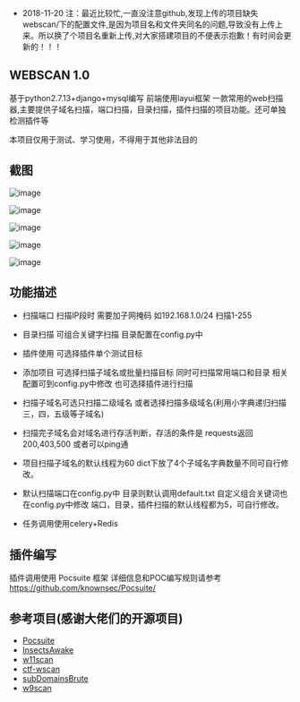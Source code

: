 - 2018-11-20 注：最近比较忙,一直没注意github,发现上传的项目缺失webscan/下的配置文件,是因为项目名和文件夹同名的问题,导致没有上传上来。所以换了个项目名重新上传,对大家搭建项目的不便表示抱歉！有时间会更新的！！！

## WEBSCAN 1.0
基于python2.7.13+django+mysql编写 前端使用layui框架
一款常用的web扫描器,主要提供子域名扫描，端口扫描，目录扫描，插件扫描的项目功能。还可单独检测插件等

本项目仅用于测试、学习使用，不得用于其他非法目的

## 截图

![image](https://github.com/ByHuaiNian/webscan1.0/blob/master/install/img/1.png)

![image](https://github.com/ByHuaiNian/webscan1.0/blob/master/install/img/2.png)

![image](https://github.com/ByHuaiNian/webscan1.0/blob/master/install/img/3.png)

![image](https://github.com/ByHuaiNian/webscan1.0/blob/master/install/img/4.png)

![image](https://github.com/ByHuaiNian/webscan1.0/blob/master/install/img/5.png)


## 功能描述

- 扫描端口
扫描IP段时 需要加子网掩码 如192.168.1.0/24 扫描1-255

- 目录扫描
可组合关键字扫描 目录配置在config.py中

- 插件使用
可选择插件单个测试目标 

- 添加项目
可选择扫描子域名或批量扫描目标 同时可扫描常用端口和目录 相关配置可到config.py中修改 也可选择插件进行扫描

* 扫描子域名可选只扫描二级域名 或者选择扫描多级域名(利用小字典递归扫描三，四，五级等子域名)
* 扫描完子域名会对域名进行存活判断，存活的条件是 requests返回200,403,500 或者可以ping通

* 项目扫描子域名的默认线程为60 dict下放了4个子域名字典数量不同可自行修改。
* 默认扫描端口在config.py中 目录则默认调用default.txt 自定义组合关键词也在config.py中修改 端口，目录，插件扫描的默认线程都为5，可自行修改。

* 任务调用使用celery+Redis

## 插件编写
插件调用使用 Pocsuite 框架 详细信息和POC编写规则请参考 https://github.com/knownsec/Pocsuite/

## 参考项目(感谢大佬们的开源项目)
- [Pocsuite](https://github.com/knownsec/Pocsuite)
- [InsectsAwake](https://github.com/jeffzh3ng/InsectsAwake)
- [w11scan](https://github.com/boy-hack/w11scan)
- [ctf-wscan](https://github.com/kingkaki/ctf-wscan)
- [subDomainsBrute](https://github.com/lijiejie/subDomainsBrute)
- [w9scan](https://github.com/boy-hack/w9scan)
